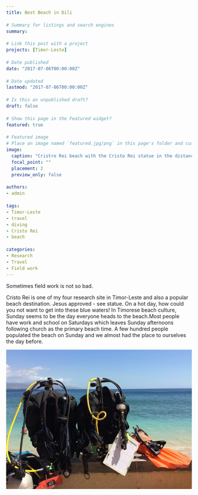 ```yaml
---
title: Best Beach in Dili

# Summary for listings and search engines
summary:

# Link this post with a project
projects: [Timor-Leste]

# Date published
date: "2017-07-06T00:00:00Z"

# Date updated
lastmod: "2017-07-06T00:00:00Z"

# Is this an unpublished draft?
draft: false

# Show this page in the Featured widget?
featured: true

# Featured image
# Place an image named `featured.jpg/png` in this page's folder and customize its options here.
image:
  caption: "Cristro Rei beach with the Cristo Rei statue in the distance on the point."
  focal_point: ""
  placement: 2
  preview_only: false

authors:
- admin

tags:
- Timor-Leste
- travel
- diving
- Cristo Rei
- beach

categories:
- Research
- Travel
- Field work
---
```



Sometimes field work is not so bad.

Cristo Rei is one of my four research site in Timor-Leste and also a popular beach destination. Jesus approved - see statue. On a hot day, how could you not want to get into these blue waters! In Timorese beach culture, Sunday seems to be the day everyone heads to the beach.Most people have work and school on Saturdays which leaves Sunday afternoons following church as the primary beach time. A few hundred people populated the beach on Sunday and we almost had the place to ourselves the day before.

![](cristorei-gear.jpg)
